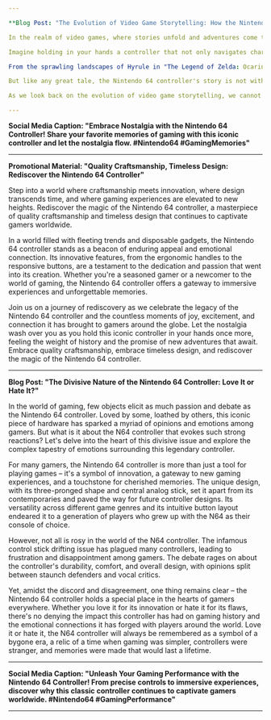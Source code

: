 ```yaml
---

**Blog Post: "The Evolution of Video Game Storytelling: How the Nintendo 64 Controller Shaped Narratives in Gaming"**

In the realm of video games, where stories unfold and adventures come to life, there exists a pivotal element that transcends mere gameplay mechanics – the Nintendo 64 controller. This iconic piece of gaming history not only revolutionized how we interact with virtual worlds but also left an indelible mark on the art of storytelling within games.

Imagine holding in your hands a controller that not only navigates characters through pixelated landscapes but also serves as a conduit for emotions, memories, and nostalgia. The Nintendo 64 controller, with its unique design features and ergonomic handles that cradle your palms, invites players to immerse themselves fully in the narratives woven by game developers.

From the sprawling landscapes of Hyrule in "The Legend of Zelda: Ocarina of Time" to the adrenaline-fueled races in "Mario Kart 64," the Nintendo 64 controller acted as the bridge between players and the fantastical realms they explored. Its layout of buttons and the revolutionary analog stick offered a level of control and precision previously unseen, enhancing the storytelling experience by allowing players to interact with the game world in new and profound ways.

But like any great tale, the Nintendo 64 controller's story is not without its conflicts. The infamous control stick drifting issue divided gamers, sparking debates about the controller's durability and design flaws. Yet, despite these challenges, the N64 controller persevered, earning its place in gaming history as a symbol of innovation and adaptability.

As we look back on the evolution of video game storytelling, we cannot overlook the profound impact of the Nintendo 64 controller. Its legacy lives on in the hearts of gamers who fondly recall the hours spent exploring virtual worlds, forging friendships, and creating memories that transcend time. The Nintendo 64 controller is not just a piece of plastic and circuits; it is a vessel for storytelling, a conduit for emotions, and a timeless reminder of the power of gaming to connect us all.

---
```


**Social Media Caption: "Embrace Nostalgia with the Nintendo 64 Controller! Share your favorite memories of gaming with this iconic controller and let the nostalgia flow. #Nintendo64 #GamingMemories"**

---

**Promotional Material: "Quality Craftsmanship, Timeless Design: Rediscover the Nintendo 64 Controller"**

Step into a world where craftsmanship meets innovation, where design transcends time, and where gaming experiences are elevated to new heights. Rediscover the magic of the Nintendo 64 controller, a masterpiece of quality craftsmanship and timeless design that continues to captivate gamers worldwide.

In a world filled with fleeting trends and disposable gadgets, the Nintendo 64 controller stands as a beacon of enduring appeal and emotional connection. Its innovative features, from the ergonomic handles to the responsive buttons, are a testament to the dedication and passion that went into its creation. Whether you're a seasoned gamer or a newcomer to the world of gaming, the Nintendo 64 controller offers a gateway to immersive experiences and unforgettable memories.

Join us on a journey of rediscovery as we celebrate the legacy of the Nintendo 64 controller and the countless moments of joy, excitement, and connection it has brought to gamers around the globe. Let the nostalgia wash over you as you hold this iconic controller in your hands once more, feeling the weight of history and the promise of new adventures that await. Embrace quality craftsmanship, embrace timeless design, and rediscover the magic of the Nintendo 64 controller.

---

**Blog Post: "The Divisive Nature of the Nintendo 64 Controller: Love It or Hate It?"**

In the world of gaming, few objects elicit as much passion and debate as the Nintendo 64 controller. Loved by some, loathed by others, this iconic piece of hardware has sparked a myriad of opinions and emotions among gamers. But what is it about the N64 controller that evokes such strong reactions? Let's delve into the heart of this divisive issue and explore the complex tapestry of emotions surrounding this legendary controller.

For many gamers, the Nintendo 64 controller is more than just a tool for playing games – it's a symbol of innovation, a gateway to new gaming experiences, and a touchstone for cherished memories. The unique design, with its three-pronged shape and central analog stick, set it apart from its contemporaries and paved the way for future controller designs. Its versatility across different game genres and its intuitive button layout endeared it to a generation of players who grew up with the N64 as their console of choice.

However, not all is rosy in the world of the N64 controller. The infamous control stick drifting issue has plagued many controllers, leading to frustration and disappointment among gamers. The debate rages on about the controller's durability, comfort, and overall design, with opinions split between staunch defenders and vocal critics.

Yet, amidst the discord and disagreement, one thing remains clear – the Nintendo 64 controller holds a special place in the hearts of gamers everywhere. Whether you love it for its innovation or hate it for its flaws, there's no denying the impact this controller has had on gaming history and the emotional connections it has forged with players around the world. Love it or hate it, the N64 controller will always be remembered as a symbol of a bygone era, a relic of a time when gaming was simpler, controllers were stranger, and memories were made that would last a lifetime.

---

**Social Media Caption: "Unleash Your Gaming Performance with the Nintendo 64 Controller! From precise controls to immersive experiences, discover why this classic controller continues to captivate gamers worldwide. #Nintendo64 #GamingPerformance"**

---